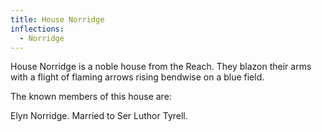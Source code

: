 ```yaml
---
title: House Norridge
inflections:
  - Norridge
---
```


House Norridge is a noble house from the Reach. They blazon their arms with a flight of flaming arrows rising bendwise on a blue field.

The known members of this house are:

Elyn Norridge. Married to Ser Luthor Tyrell.


